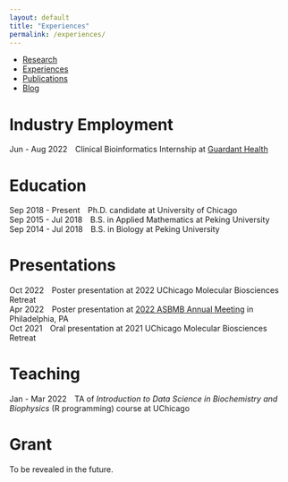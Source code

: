 ```yaml
---
layout: default
title: "Experiences"
permalink: /experiences/
---
```


* [Research](https://sihaohuanguc.github.io/research)
* [Experiences](https://sihaohuanguc.github.io/experiences)
* [Publications](https://sihaohuanguc.github.io/publications)
* [Blog](https://sihaohuanguc.github.io/blog)

# Industry Employment
Jun - Aug 2022&emsp;Clinical Bioinformatics Internship at [Guardant Health](https://guardanthealth.com)

# Education
Sep 2018 - Present&emsp;Ph.D. candidate at University of Chicago
<br/>
Sep 2015 - Jul 2018&emsp;B.S. in Applied Mathematics at Peking University
<br/>
Sep 2014 - Jul 2018&emsp;B.S. in Biology at Peking University

# Presentations
Oct 2022&emsp;Poster presentation at 2022 UChicago Molecular Biosciences Retreat
<br/>
Apr 2022&emsp;Poster presentation at [2022 ASBMB Annual Meeting](https://www.asbmb.org/meetings-events/2022-annual-meeting) in Philadelphia, PA
<br/>
Oct 2021&emsp;Oral presentation at 2021 UChicago Molecular Biosciences Retreat

# Teaching
Jan - Mar 2022&emsp;TA of *Introduction to Data Science in Biochemistry and Biophysics* (R programming) course at UChicago

# Grant
To be revealed in the future.



